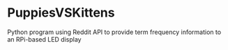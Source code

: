 # PuppiesVSKittens
Python program using Reddit API to provide term frequency information to an RPi-based LED display
